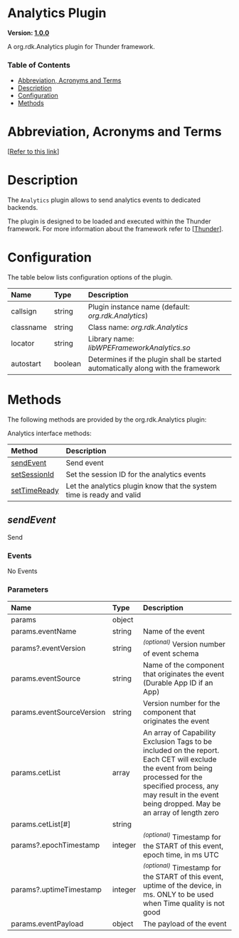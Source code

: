 <!-- Generated automatically, DO NOT EDIT! -->
<a name="Analytics_Plugin"></a>
# Analytics Plugin

**Version: [1.0.0](https://github.com/rdkcentral/rdkservices/blob/main/Analytics/CHANGELOG.md)**

A org.rdk.Analytics plugin for Thunder framework.

### Table of Contents

- [Abbreviation, Acronyms and Terms](#Abbreviation,_Acronyms_and_Terms)
- [Description](#Description)
- [Configuration](#Configuration)
- [Methods](#Methods)

<a name="Abbreviation,_Acronyms_and_Terms"></a>
# Abbreviation, Acronyms and Terms

[[Refer to this link](userguide/aat.md)]

<a name="Description"></a>
# Description

The `Analytics` plugin allows to send analytics events to dedicated backends.

The plugin is designed to be loaded and executed within the Thunder framework. For more information about the framework refer to [[Thunder](#Thunder)].

<a name="Configuration"></a>
# Configuration

The table below lists configuration options of the plugin.

| Name | Type | Description |
| :-------- | :-------- | :-------- |
| callsign | string | Plugin instance name (default: *org.rdk.Analytics*) |
| classname | string | Class name: *org.rdk.Analytics* |
| locator | string | Library name: *libWPEFrameworkAnalytics.so* |
| autostart | boolean | Determines if the plugin shall be started automatically along with the framework |

<a name="Methods"></a>
# Methods

The following methods are provided by the org.rdk.Analytics plugin:

Analytics interface methods:

| Method | Description |
| :-------- | :-------- |
| [sendEvent](#sendEvent) | Send event |
| [setSessionId](#setSessionId) | Set the session ID for the analytics events |
| [setTimeReady](#setTimeReady) | Let the analytics plugin know that the system time is ready and valid |


<a name="sendEvent"></a>
## *sendEvent*

Send 

### Events

No Events

### Parameters

| Name | Type | Description |
| :-------- | :-------- | :-------- |
| params | object |  |
| params.eventName | string | Name of the event |
| params?.eventVersion | string | <sup>*(optional)*</sup> Version number of event schema |
| params.eventSource | string | Name of the component that originates the event (Durable App ID if an App) |
| params.eventSourceVersion | string | Version number for the component that originates the event |
| params.cetList | array | An array of Capability Exclusion Tags to be included on the report. Each CET will exclude the event from being processed for the specified process, any may result in the event being dropped. May be an array of length zero |
| params.cetList[#] | string |  |
| params?.epochTimestamp | integer | <sup>*(optional)*</sup> Timestamp for the START of this event, epoch time, in ms UTC |
| params?.uptimeTimestamp | integer | <sup>*(optional)*</sup> Timestamp for the START of this event, uptime of the device, in ms. ONLY to be used when Time quality is not good |
| params.eventPayload | object | The payload of the event |
